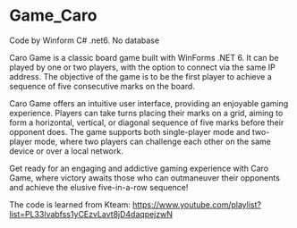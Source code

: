 # Game_Caro
Code by Winform C# .net6. No database

Caro Game is a classic board game built with WinForms .NET 6. It can be played by one or two players, with the option to connect via the same IP address. The objective of the game is to be the first player to achieve a sequence of five consecutive marks on the board.

Caro Game offers an intuitive user interface, providing an enjoyable gaming experience. Players can take turns placing their marks on a grid, aiming to form a horizontal, vertical, or diagonal sequence of five marks before their opponent does. The game supports both single-player mode and two-player mode, where two players can challenge each other on the same device or over a local network.

Get ready for an engaging and addictive gaming experience with Caro Game, where victory awaits those who can outmaneuver their opponents and achieve the elusive five-in-a-row sequence!

The code is learned from Kteam: https://www.youtube.com/playlist?list=PL33lvabfss1yCEzvLavt8jD4daqpejzwN

